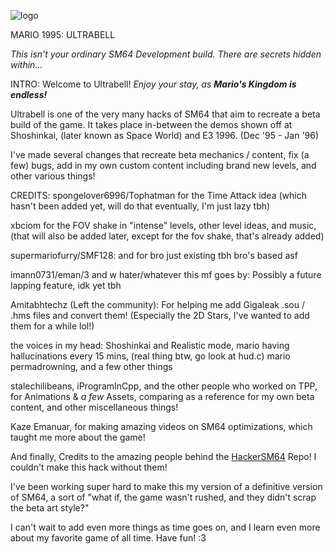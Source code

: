 ![logo](https://github.com/user-attachments/assets/6aa003b0-efb6-4a94-90c9-e9b4010b8f19)

MARIO 1995: ULTRABELL

*This isn't your ordinary SM64 Development build. There are secrets hidden within...*

INTRO:
Welcome to Ultrabell! *Enjoy your stay, as **Mario's Kingdom is endless!***

Ultrabell is one of the very many hacks of SM64 that aim to recreate a beta build of the game.
It takes place in-between the demos shown off at Shoshinkai, (later known as Space World) and E3 1996. (Dec '95 - Jan '96)

I've made several changes that recreate beta mechanics / content, fix (a few) bugs, add in my own custom content including brand new levels, and other various things!

CREDITS:
spongelover6996/Tophatman for the Time Attack idea (which hasn't been added yet, will do that eventually, I'm just lazy tbh)

xbciom for the FOV shake in "intense" levels, other level ideas, and music, (that will also be added later, except for the fov shake, that's already added)

supermariofurry/SMF128: and for bro just existing tbh bro's based asf

imann0731/eman/3 and w hater/whatever this mf goes by: Possibly a future lapping feature, idk yet tbh

Amitabhtechz (Left the community): For helping me add Gigaleak .sou / .hms files and convert them! (Especially the 2D Stars, I've wanted to add them for a while lol!)

the voices in my head: Shoshinkai and Realistic mode, mario having hallucinations every 15 mins, (real thing btw, go look at hud.c) mario permadrowning, and a few other things

stalechilibeans, iProgramInCpp, and the other people who worked on TPP, for Animations & *a few* Assets, comparing as a reference for my own beta content, and other miscellaneous things!

Kaze Emanuar, for making amazing videos on SM64 optimizations, which taught me more about the game!

And finally, Credits to the amazing people behind the [HackerSM64](https://github.com/HackerN64/HackerSM64) Repo! I couldn't make this hack without them!

I've been working super hard to make this my version of a definitive version of SM64, a sort of "what if, the game wasn't rushed, and they didn't scrap the beta art style?"

I can't wait to add even more things as time goes on, and I learn even more about my favorite game of all time.
Have fun! :3